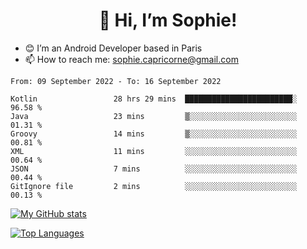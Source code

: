 <h1 align="center"> 👋 Hi, I’m Sophie! </h1>  

- 😊 I’m an Android Developer based in Paris
- 📫 How to reach me: sophie.capricorne@gmail.com


<!--START_SECTION:waka-->

```text
From: 09 September 2022 - To: 16 September 2022

Kotlin                 28 hrs 29 mins  ████████████████████████░   96.58 %
Java                   23 mins         ▒░░░░░░░░░░░░░░░░░░░░░░░░   01.31 %
Groovy                 14 mins         ▒░░░░░░░░░░░░░░░░░░░░░░░░   00.81 %
XML                    11 mins         ░░░░░░░░░░░░░░░░░░░░░░░░░   00.64 %
JSON                   7 mins          ░░░░░░░░░░░░░░░░░░░░░░░░░   00.44 %
GitIgnore file         2 mins          ░░░░░░░░░░░░░░░░░░░░░░░░░   00.13 %
```

<!--END_SECTION:waka-->

[![My GitHub stats](https://github-readme-stats.vercel.app/api?username=sophicapri&show_icons=true&theme=buefy)](https://github.com/anuraghazra/github-readme-stats)

[![Top Languages](https://github-readme-stats.vercel.app/api/top-langs/?username=sophicapri&langs_count=2&layout=compact)](https://github.com/anuraghazra/github-readme-stats)
